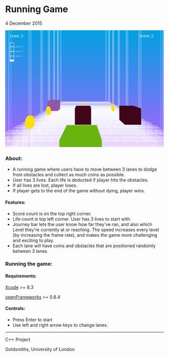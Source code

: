 # Running Game
4 December 2015

![alt text](https://github.com/uyenle57/RunningGame/raw/master/bin/data/screenshot1.png "Running-Game-Screenshot")

### About:
- A running game where users have to move between 3 lanes to dodge from obstacles and collect as much coins as possible.
- User has 3 lives. Each life is deducted if player hits the obstacles.
- If all lives are lost, player loses.
- If player gets to the end of the game without dying, player wins.


#### Features:
- Score count is on the top right corner.
- Life count is top left corner. User has 3 lives to start with.
- Journey bar lets the user know how far they've ran, and also which Level they're currently at or reaching. The speed increases every level (by increasing the frame rate), and makes the game more challenging and exciting to play.
- Each lane will have coins and obstacles that are positioned randomly between 3 lanes.

### Running the game:
#### Requirements:
[Xcode](https://itunes.apple.com/us/app/xcode/id497799835?mt=12) >= 8.3

[openFrameworks](http://openframeworks.cc/download/) >= 0.8.4

#### Controls:
- Press Enter to start
- Use left and right arrow keys to change lanes.

-----------
C++ Project

Goldsmiths, University of London
